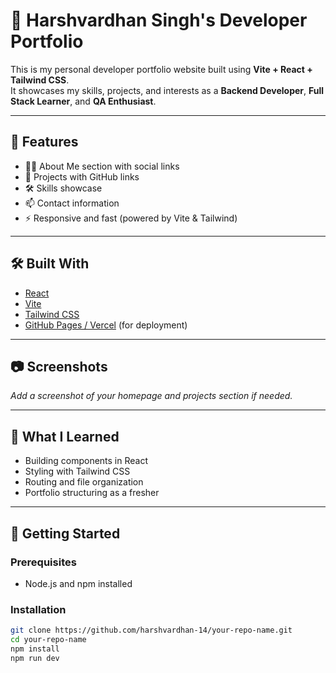
# 💼 Harshvardhan Singh's Developer Portfolio

This is my personal developer portfolio website built using **Vite + React + Tailwind CSS**.  
It showcases my skills, projects, and interests as a **Backend Developer**, **Full Stack Learner**, and **QA Enthusiast**.

---



## 📌 Features

- 👨‍💻 About Me section with social links
- 💼 Projects with GitHub links
- 🛠️ Skills showcase
- 📫 Contact information
- ⚡ Responsive and fast (powered by Vite & Tailwind)

---

## 🛠️ Built With

- [React](https://reactjs.org/)
- [Vite](https://vitejs.dev/)
- [Tailwind CSS](https://tailwindcss.com/)
- [GitHub Pages / Vercel](https://vercel.com/) (for deployment)

---

## 📷 Screenshots

_Add a screenshot of your homepage and projects section if needed._

---

## 🧠 What I Learned

- Building components in React
- Styling with Tailwind CSS
- Routing and file organization
- Portfolio structuring as a fresher

---

## 📁 Getting Started

### Prerequisites

- Node.js and npm installed

### Installation

```bash
git clone https://github.com/harshvardhan-14/your-repo-name.git
cd your-repo-name
npm install
npm run dev
